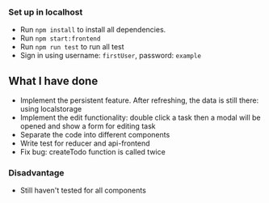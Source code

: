 ### Set up in localhost
- Run ```npm install``` to install all dependencies.
- Run ```npm start:frontend``` 
- Run ```npm run test``` to run all test
- Sign in using username: `firstUser`, password: `example`

## What I have done
- Implement the persistent feature. After refreshing, the data is still there: using localstorage
- Implement the edit functionality: double click a task then a modal will be opened and show a form for editing task
- Separate the code into different components
- Write test for reducer and api-frontend
- Fix bug: createTodo function is called twice
    
### Disadvantage
- Still haven't tested for all components

